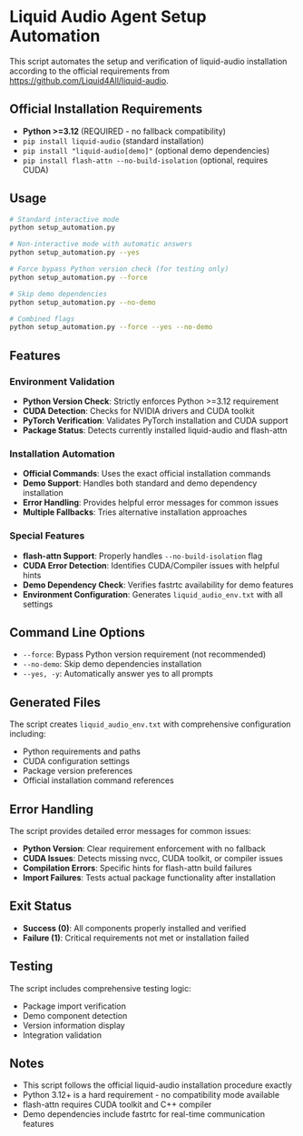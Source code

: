 # Liquid Audio Agent Setup Automation

This script automates the setup and verification of liquid-audio installation according to the official requirements from https://github.com/Liquid4All/liquid-audio.

## Official Installation Requirements

- **Python >=3.12** (REQUIRED - no fallback compatibility)
- `pip install liquid-audio` (standard installation)
- `pip install "liquid-audio[demo]"` (optional demo dependencies)
- `pip install flash-attn --no-build-isolation` (optional, requires CUDA)

## Usage

```bash
# Standard interactive mode
python setup_automation.py

# Non-interactive mode with automatic answers
python setup_automation.py --yes

# Force bypass Python version check (for testing only)
python setup_automation.py --force

# Skip demo dependencies
python setup_automation.py --no-demo

# Combined flags
python setup_automation.py --force --yes --no-demo
```

## Features

### Environment Validation
- **Python Version Check**: Strictly enforces Python >=3.12 requirement
- **CUDA Detection**: Checks for NVIDIA drivers and CUDA toolkit
- **PyTorch Verification**: Validates PyTorch installation and CUDA support
- **Package Status**: Detects currently installed liquid-audio and flash-attn

### Installation Automation
- **Official Commands**: Uses the exact official installation commands
- **Demo Support**: Handles both standard and demo dependency installation
- **Error Handling**: Provides helpful error messages for common issues
- **Multiple Fallbacks**: Tries alternative installation approaches

### Special Features
- **flash-attn Support**: Properly handles `--no-build-isolation` flag
- **CUDA Error Detection**: Identifies CUDA/Compiler issues with helpful hints
- **Demo Dependency Check**: Verifies fastrtc availability for demo features
- **Environment Configuration**: Generates `liquid_audio_env.txt` with all settings

## Command Line Options

- `--force`: Bypass Python version requirement (not recommended)
- `--no-demo`: Skip demo dependencies installation
- `--yes, -y`: Automatically answer yes to all prompts

## Generated Files

The script creates `liquid_audio_env.txt` with comprehensive configuration including:
- Python requirements and paths
- CUDA configuration settings
- Package version preferences
- Official installation command references

## Error Handling

The script provides detailed error messages for common issues:
- **Python Version**: Clear requirement enforcement with no fallback
- **CUDA Issues**: Detects missing nvcc, CUDA toolkit, or compiler issues
- **Compilation Errors**: Specific hints for flash-attn build failures
- **Import Failures**: Tests actual package functionality after installation

## Exit Status

- **Success (0)**: All components properly installed and verified
- **Failure (1)**: Critical requirements not met or installation failed

## Testing

The script includes comprehensive testing logic:
- Package import verification
- Demo component detection
- Version information display
- Integration validation

## Notes

- This script follows the official liquid-audio installation procedure exactly
- Python 3.12+ is a hard requirement - no compatibility mode available
- flash-attn requires CUDA toolkit and C++ compiler
- Demo dependencies include fastrtc for real-time communication features